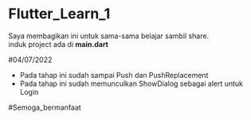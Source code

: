# Flutter_Learn_1

Saya membagikan ini untuk sama-sama belajar sambil share. <br>
induk project ada di <b>main.dart</b>

#04/07/2022
- Pada tahap ini sudah sampai Push dan PushReplacement
- Pada tahap ini sudah memunculkan ShowDialog sebagai alert untuk Login


#Semoga_bermanfaat
